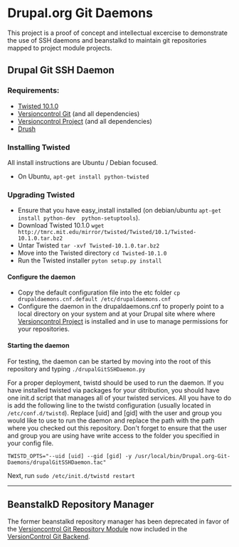 # Drupal.org Git Daemons

This project is a proof of concept and intellectual excercise to demonstrate the use of SSH daemons and beanstalkd to maintain git repositories mapped to project module projects.

## Drupal Git SSH Daemon

### Requirements:
- [Twisted 10.1.0](http://twistedmatrix.com/trac/wiki/Downloads)
- [Versioncontrol Git](http://drupal.org/project/versioncontrol_git) (and all dependencies)
- [Versioncontrol Project](http://drupal.org/project/versioncontrol_project) (and all dependencies)
- [Drush](http://drupal.org/project/drush)

### Installing Twisted

All install instructions are Ubuntu / Debian focused.

- On Ubuntu, `apt-get install python-twisted`

### Upgrading Twisted

- Ensure that you have easy_install installed (on debian/ubuntu `apt-get install python-dev  python-setuptools`).
- Download Twisted 10.1.0 `wget http://tmrc.mit.edu/mirror/twisted/Twisted/10.1/Twisted-10.1.0.tar.bz2`
- Untar Twisted `tar -xvf Twisted-10.1.0.tar.bz2`
- Move into the Twisted directory `cd Twisted-10.1.0`
- Run the Twisted installer `pyton setup.py install`

#### Configure the daemon

- Copy the default configuration file into the etc folder `cp drupaldaemons.cnf.default /etc/drupaldaemons.cnf`
- Configure the daemon in the drupaldaemons.cnf to properly point to a local directory on your system and at your Drupal site where where [Versioncontrol Project](http://drupal.org/project/versioncontrol_project) is installed and in use to manage permissions for your repositories.

#### Starting the daemon

For testing, the daemon can be started by moving into the root of this repository and typing `./drupalGitSSHDaemon.py`

For a proper deployment, twistd should be used to run the daemon.  If you have installed twisted via packages for your ditribution, you should have one init.d script that manages all of your twisted services.  All you have to do is add the following line to the twistd configuration (usually located in `/etc/conf.d/twistd`).  Replace [uid] and [gid] with the user and group you would like to use to run the daemon and replace the path with the path where you checked out this repository.  Don't forget to ensure that the user and group you are using have write access to the folder you specified in your config file.

`TWISTD_OPTS="--uid [uid] --gid [gid] -y /usr/local/bin/Drupal.org-Git-Daemons/drupalGitSSHDaemon.tac"`

Next, run `sudo /etc/init.d/twistd restart`

------------------------------------------------------

## BeanstalkD Repository Manager

The former beanstalkd repository manager has been deprecated in favor of the [Versioncontrol Git Repository Module](http://drupalcode.org/viewvc/drupal/contributions/modules/versioncontrol_git/versioncontrol_git_repo_manager/?pathrev=DRUPAL-6--2) now included in the [VersionControl Git Backend](http://drupal.org/project/versioncontrol_git).
